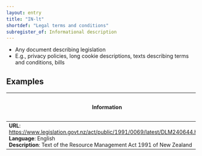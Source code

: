 ```yaml
---
layout: entry
title: "IN-lt"
shortdef: "Legal terms and conditions"
subregister_of: Informational description
---
```


- Any document describing legislation
- E.g., privacy policies, long cookie descriptions, texts describing terms and conditions, bills

<!-- details -->

## Examples

<!-- START GENERATED SCREENSHOT GALLERY -->
<!--     NOTE: this screenshot gallery is automatically generated.       -->
<!--     Please avoid modifying it manually: any changes will be         -->
<!--     overwritten the next time the generation script is run.         -->
<table class="website-examples">
  <thead>
    <tr>
      <th class="website-examples-col-1">Information</th>
      <th class="website-examples-col-2">Screenshot (hover or click to enlarge)</th>
    </tr>
  </thead>
  <tbody>
    <tr>
      <td>
        <div class="img-url"><b>URL</b>: <a href="https://www.legislation.govt.nz/act/public/1991/0069/latest/DLM240644.html">https://www.legislation.govt.nz/act/public/1991/0069/latest/DLM240644.html</a></div>
        <div class="img-info"><b>Language</b>: English</div>
        <div class="img-info"><b>Description</b>: Text of the Resource Management Act 1991 of New Zealand</div>
      </td>
      <td><a href="../static/screenshots/IN-lt/www.legislation.govt.nz_act_public_1991_0069_latest_DLM240644.html--2048x1536.png"><img class="thumbnail" src="../static/screenshots/IN-lt/www.legislation.govt.nz_act_public_1991_0069_latest_DLM240644.html--2048x1536.png" alt="screenshot of www.legislation.govt.nz_act_public_1991_0069_latest_DLM240644.html--2048x1536"></a></td>
    </tr>
  </tbody>
</table>
<!-- END GENERATED SCREENSHOT GALLERY -->

